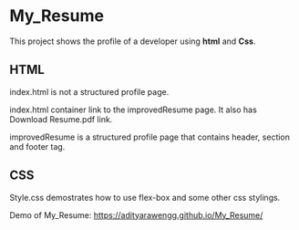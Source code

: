# My_Resume

This project shows the profile of a developer using <b>html</b> and <b>Css</b>.

## HTML

index.html is not a structured profile page.

index.html container link to the improvedResume page. It also has Download Resume.pdf link.

improvedResume is a structured profile page that contains header, section and footer tag.

## CSS

Style.css demostrates how to use flex-box and some other css stylings.


Demo of My_Resume: https://adityarawengg.github.io/My_Resume/
